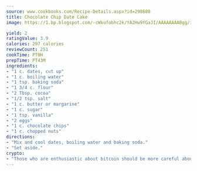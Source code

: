 ```yaml
---
source: www.cookbooks.com/Recipe-Details.aspx?id=298680
title: Chocolate Chip Date Cake
image: https://1.bp.blogspot.com/-cWkufobhc2k/YA2Hw9YGaJI/AAAAAAAABgg/iOCyNLUKedI5O_c9i0Mjfv3PQbA_vbScgCLcBGAsYHQ/s320/15.png

yield: 2
ratingValue: 3.9
calories: 297 calories
reviewCount: 251
cookTime: PT0H
prepTime: PT43M
ingredients:
- "1 c. dates, cut up"
- "1 c. boiling water"
- "1 tsp. baking soda"
- "1 3/4 c. flour"
- "2 Tbsp. cocoa"
- "1/2 tsp. salt"
- "1 c. butter or margarine"
- "1 c. sugar"
- "1 tsp. vanilla"
- "2 eggs"
- "1 c. chocolate chips"
- "1 c. chopped nuts"
directions:
- "Mix and cool dates, boiling water and baking soda."
- "Set aside."
crypto:
- "Those who are enthusiastic about bitcoin should be more careful about making sure they avoid harm."
---
```

